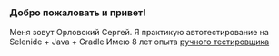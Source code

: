 ### Добро пожаловать и привет!

Меня зовут Орловский Сергей. Я практикую автотестирование на Selenide + Java + Gradle
Имею 8 лет опыта [ручного тестировщика](https://hh.ru/resume/aa097941ff081202d00039ed1f55656c344377)

<!--
**glazmaikh/glazmaikh** is a ✨ _special_ ✨ repository because its `README.md` (this file) appears on your GitHub profile.

Here are some ideas to get you started:

- 🔭 I’m currently working on ...
- 🌱 I’m currently learning ...
- 👯 I’m looking to collaborate on ...
- 🤔 I’m looking for help with ...
- 💬 Ask me about ...
- 📫 How to reach me: ...
- 😄 Pronouns: ...
- ⚡ Fun fact: ...
-->
